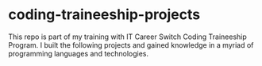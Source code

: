# coding-traineeship-projects
 This repo is part of my training with IT Career Switch Coding Traineeship Program. I built the following projects and gained knowledge in a myriad of programming languages and technologies.

